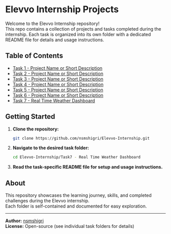 # Elevvo Internship Projects

Welcome to the Elevvo Internship repository!  
This repo contains a collection of projects and tasks completed during the internship. Each task is organized into its own folder with a dedicated README file for details and usage instructions.

## Table of Contents

- [Task 1 - Project Name or Short Description](./Task1-Project-Name/README.md)
- [Task 2 - Project Name or Short Description](./Task2-Project-Name/README.md)
- [Task 3 - Project Name or Short Description](./Task3-Project-Name/README.md)
- [Task 4 - Project Name or Short Description](./Task4-Project-Name/README.md)
- [Task 5 - Project Name or Short Description](./Task5-Project-Name/README.md)
- [Task 6 - Project Name or Short Description](./Task6-Project-Name/README.md)
- [Task 7 - Real Time Weather Dashboard](./Task7%20-%20Real%20Time%20Weather%20Dashboard/README.md)
<!-- Add more tasks here as needed -->

## Getting Started

1. **Clone the repository:**
   ```bash
   git clone https://github.com/nsmshigri/Elevvo-Internship.git
   ```
2. **Navigate to the desired task folder:**
   ```bash
   cd Elevvo-Internship/Task7 - Real Time Weather Dashboard
   ```

3. **Read the task-specific README file for setup and usage instructions.**

## About

This repository showcases the learning journey, skills, and completed challenges during the Elevvo internship.  
Each folder is self-contained and documented for easy exploration.

---

**Author:** [nsmshigri](https://github.com/nsmshigri)  
**License:** Open-source (see individual task folders for details)
